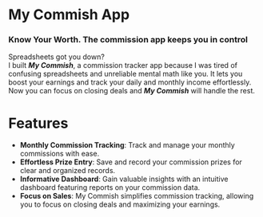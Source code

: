# My Commish App
### Know Your Worth. The commission app keeps you in control
<p>
Spreadsheets got you down? <br>
I built <strong><em>My Commish</em></strong>, a commission tracker app because I was tired of confusing spreadsheets and unreliable mental math like you. 
It lets you boost your earnings and track your daily and monthly income effortlessly. 
Now you can focus on closing deals and <strong><em>My Commish</em></strong> will handle the rest.
</p>

# Features
- **Monthly Commission Tracking**: Track and manage your monthly commissions with ease.
- **Effortless Prize Entry**: Save and record your commission prizes for clear and organized records.
- **Informative Dashboard**: Gain valuable insights with an intuitive dashboard featuring reports on your commission data.
- **Focus on Sales**: My Commish simplifies commission tracking, allowing you to focus on closing deals and maximizing your earnings.